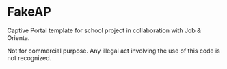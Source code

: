 # FakeAP
Captive Portal template for school project in collaboration with Job & Orienta.

Not for commercial purpose.
Any illegal act involving the use of this code is not recognized.

